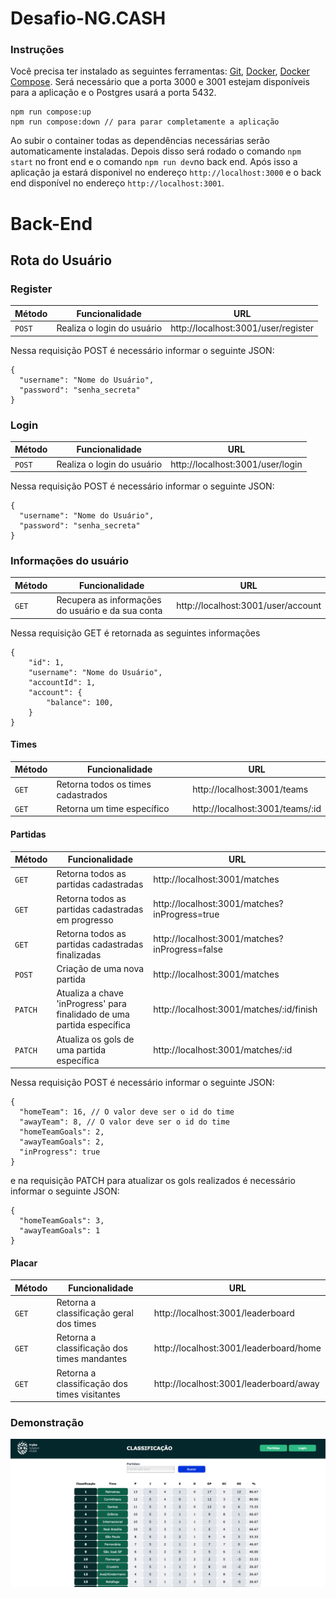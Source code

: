 # Desafio-NG.CASH

### Instruções

Você precisa ter instalado as seguintes ferramentas: [Git](https://git-scm.com), [Docker](https://www.docker.com/), [Docker Compose](https://docs.docker.com/compose/install/).
Será necessário que a porta 3000 e 3001 estejam disponíveis para a aplicação e o Postgres usará a porta 5432.
```login
npm run compose:up
npm run compose:down // para parar completamente a aplicação
```
Ao subir o container todas as dependências necessárias serão automaticamente instaladas. 
Depois disso será rodado o comando `npm start` no front end e o comando `npm run dev`no back end. Após isso a aplicação ja estará disponivel no endereço `http://localhost:3000` e o back end disponível no endereço `http://localhost:3001`.

# Back-End

## Rota do Usuário

### Register

| Método | Funcionalidade | URL |
|---|---|---|
| `POST` | Realiza o login do usuário | http://localhost:3001/user/register |

Nessa requisição POST é necessário informar o seguinte JSON:

```
{
  "username": "Nome do Usuário",
  "password": "senha_secreta"
}
```

### Login

| Método | Funcionalidade | URL |
|---|---|---|
| `POST` | Realiza o login do usuário | http://localhost:3001/user/login |

Nessa requisição POST é necessário informar o seguinte JSON:

```
{
  "username": "Nome do Usuário",
  "password": "senha_secreta"
}
```

### Informações do usuário
| Método | Funcionalidade | URL |
|---|---|---|
| `GET` | Recupera as informações do usuário e da sua conta | http://localhost:3001/user/account |

Nessa requisição GET é retornada as seguintes informações
```
{
	"id": 1,
	"username": "Nome do Usuário",
	"accountId": 1,
	"account": {
		"balance": 100,
	}
}
```

#### Times

| Método | Funcionalidade | URL |
|---|---|---|
| `GET` | Retorna todos os times cadastrados | http://localhost:3001/teams |
| `GET` | Retorna um time específico | http://localhost:3001/teams/:id |


#### Partidas

| Método | Funcionalidade | URL |
|---|---|---|
| `GET` | Retorna todos as partidas cadastradas | http://localhost:3001/matches |
| `GET` | Retorna todos as partidas cadastradas em progresso | http://localhost:3001/matches?inProgress=true |
| `GET` | Retorna todos as partidas cadastradas finalizadas | http://localhost:3001/matches?inProgress=false |
| `POST` | Criação de uma nova partida | http://localhost:3001/matches |
| `PATCH` | Atualiza a chave 'inProgress' para finalidado de uma partida específica | http://localhost:3001/matches/:id/finish |
| `PATCH` | Atualiza os gols de uma partida específica | http://localhost:3001/matches/:id |

Nessa requisição POST é necessário informar o seguinte JSON:

```
{
  "homeTeam": 16, // O valor deve ser o id do time
  "awayTeam": 8, // O valor deve ser o id do time
  "homeTeamGoals": 2,
  "awayTeamGoals": 2,
  "inProgress": true
}
```

e na requisição PATCH para atualizar os gols realizados é necessário informar o seguinte JSON:

```
{
  "homeTeamGoals": 3,
  "awayTeamGoals": 1
}
```

#### Placar

| Método | Funcionalidade | URL |
|---|---|---|
| `GET` | Retorna a classificação geral dos times | http://localhost:3001/leaderboard |
| `GET` | Retorna a classificação dos times mandantes | http://localhost:3001/leaderboard/home |
| `GET` | Retorna a classificação dos times visitantes | http://localhost:3001/leaderboard/away |


### Demonstração

<p align="center">
  <img src="https://github.com/guilherme-ac-fernandes/trybe-futebol-clube/blob/main/tfc_classificacao.png" alt="Trybe Futebol Clube - Demostração"/>
</p>

